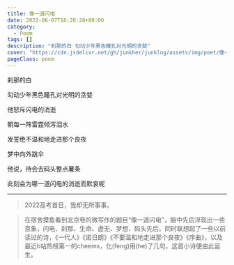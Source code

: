 ```yaml
---
title: 像一道闪电
date: 2022-06-07T16:20:28+08:00
category:
  - Poem
tags: []
description: "刹那的白 勾动少年黑色瞳孔对光明的贪婪"
cover: "https://cdn.jsdelivr.net/gh/junkher/junklog/assets/img/poet/像一道闪电269.jpg"
pageClass: poem
---
```


刹那的白

勾动少年黑色瞳孔对光明的贪婪

他怒斥闪电的消逝

朝每一阵雷霆倾泻泪水

发誓绝不温和地走进那个良夜

梦中向外跳伞

他说，待会去码头整点薯条

此刻会为哪一道闪电的消逝而默哀呢

--- 
>2022高考首日，我却无所事事。

>在宿舍摸鱼看到北京卷的微写作的题目“像一道闪电”，脑中先后浮现出一些意象，闪电、刹那、生命、虚无、梦想、码头先后。同时联想起了一些以前读过的诗，《一代人》《诺日朗》《不要温和地走进那个良夜》《序曲》，以及最近b站热榜第一的cheems，化(feng)用(he)了几句，这首小诗便由此诞生。
